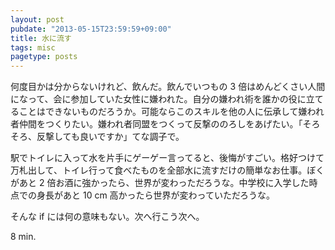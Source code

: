 ```yaml
---
layout: post
pubdate: "2013-05-15T23:59:59+09:00"
title: 水に流す
tags: misc
pagetype: posts
---
```

何度目かは分からないけれど、飲んだ。飲んでいつもの 3 倍はめんどくさい人間になって、会に参加していた女性に嫌われた。自分の嫌われ術を誰かの役に立てることはできないものだろうか。可能ならこのスキルを他の人に伝承して嫌われ者仲間をつくりたい。嫌われ者同盟をつくって反撃ののろしをあげたい。「そろそろ、反撃しても良いですか」てな調子で。

駅でトイレに入って水を片手にゲーゲー言ってると、後悔がすごい。格好つけて万札出して、トイレ行って食べたものを全部水に流すだけの簡単なお仕事。ぼくがあと 2 倍お酒に強かったら、世界が変わっただろうな。中学校に入学した時点での身長があと 10 cm 高かったら世界が変わっていただろうな。

そんな if には何の意味もない。次へ行こう次へ。

8 min.
